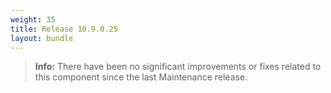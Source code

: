 ```yaml
---
weight: 35
title: Release 10.9.0.25
layout: bundle
---
```


<!--10.9.0.24 - 10.9.0.25 -->


><b>Info:</b> There have been no significant improvements or fixes related to this component since the last Maintenance release.
